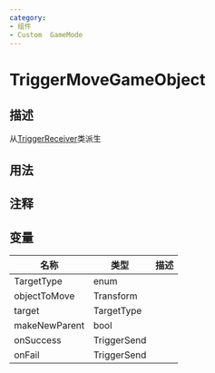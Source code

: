```yaml
---
category: 
- 组件
- Custom  GameMode
---
```

# TriggerMoveGameObject
## 描述
从[TriggerReceiver](./TriggerReceiver.md)类派生
## 用法

## 注释

## 变量
| 名称 | 类型 | 描述 |
| ----------- | ----------- | ----------- |
| TargetType | enum |  |  
| objectToMove | Transform |  |  
| target | TargetType |  |  
| makeNewParent  | bool |  |  
| onSuccess | TriggerSend |  |  
| onFail | TriggerSend |  |  
